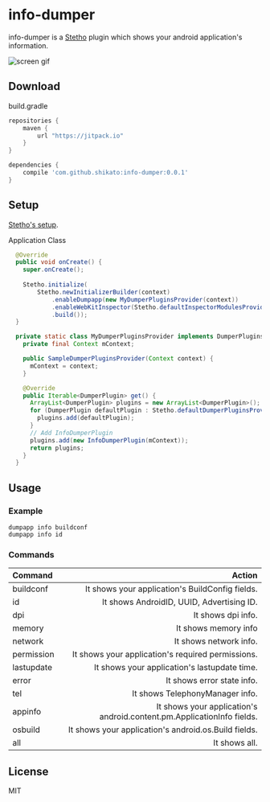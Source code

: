 # info-dumper
info-dumper is a [Stetho](http://facebook.github.io/stetho/) plugin which shows your android application's information.  

![screen gif](http://38.media.tumblr.com/aa7134963258048bfe1758fbaa821111/tumblr_np2dmkXiOC1ro6w1ho1_500.gif)


## Download 

build.gradle
``` groovy
repositories {
    maven {
	    url "https://jitpack.io"
	}
} 

dependencies {
    compile 'com.github.shikato:info-dumper:0.0.1'
}
``` 

## Setup 
[Stetho's setup](http://facebook.github.io/stetho/).

Application Class
```java
  @Override
  public void onCreate() {
    super.onCreate();
    
    Stetho.initialize(
        Stetho.newInitializerBuilder(context)
            .enableDumpapp(new MyDumperPluginsProvider(context))
            .enableWebKitInspector(Stetho.defaultInspectorModulesProvider(context))
            .build());
  }

  private static class MyDumperPluginsProvider implements DumperPluginsProvider {
    private final Context mContext;

    public SampleDumperPluginsProvider(Context context) {
      mContext = context;
    }

    @Override
    public Iterable<DumperPlugin> get() {
      ArrayList<DumperPlugin> plugins = new ArrayList<DumperPlugin>();
      for (DumperPlugin defaultPlugin : Stetho.defaultDumperPluginsProvider(mContext).get()) {
        plugins.add(defaultPlugin);
      }
      // Add InfoDumperPlugin
      plugins.add(new InfoDumperPlugin(mContext));
      return plugins;
    }
  }
``` 

## Usage 

### Example
```
dumpapp info buildconf
dumpapp info id
```

### Commands
| Command | Action |
|:-----------|------------:|
| buildconf   |It shows your application's BuildConfig fields.|
| id     | It shows AndroidID, UUID, Advertising ID. |
| dpi       |        It shows dpi info. |
| memory         |  It shows memory info|
| network    |     It shows network info. |
| permission       |  It shows your application's required permissions. |
| lastupdate    |     It shows your application's lastupdate time. |
| error    |     It shows error state info. |
| tel    |     It shows TelephonyManager info. |
| appinfo    |     It shows your application's android.content.pm.ApplicationInfo fields. |
| osbuild    |    It shows your application's android.os.Build fields.|
| all    |     It shows all. |



## License
MIT
